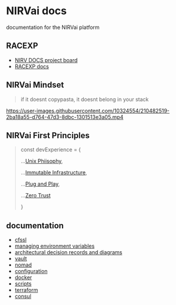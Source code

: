 # NIRVai docs

documentation for the NIRVai platform

## RACEXP

- [NIRV DOCS project board](https://github.com/orgs/nirv-ai/projects/6/views/1?filterQuery=repo%3A%22nirv-ai%2Fdocs%22)
- [RACEXP docs](https://github.com/noahehall/theBookOfNoah/blob/master/0current/architectural%20thinking/0racexp.md)

## NIRVai Mindset

> if it doesnt copypasta, it doesnt belong in your stack

https://user-images.githubusercontent.com/10324554/210482519-2ba18a55-d764-47d3-8dbc-1301513e3a05.mp4

## NIRVai First Principles

> const devExperience = {
>
> ...[Unix Phiisophy](https://en.wikipedia.org/wiki/Unix_philosophy),
>
> ...[Immutable Infrastructure](https://www.hashicorp.com/resources/what-is-mutable-vs-immutable-infrastructure),
>
> ...[Plug and Play](https://medium.com/@volodymyrfrolov/pluggable-microservices-734457c3a3b3),
>
> ...[Zero Trust](https://www.crowdstrike.com/cybersecurity-101/zero-trust-security/)
>
> }

## documentation

- [cfssl](./cfssl/README.md)
- [managing environment variables](./env/README.md)
- [architectural decision records and diagrams](./_architecture_decision_records_/)
- [vault](./vault/README.md)
- [nomad](./nomad/README.md)
- [configuration](./configs/README.md)
- [docker](./docker/README.md)
- [scripts](./scripts/README.md)
- [terraform](./terraform/README.md)
- [consul](./consul/README.md)
